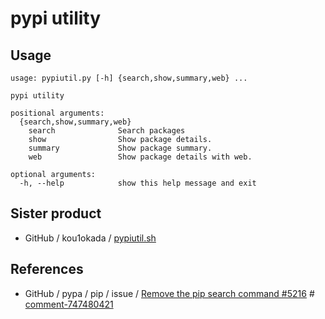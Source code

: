 # pypi utility

## Usage
```
usage: pypiutil.py [-h] {search,show,summary,web} ...

pypi utility

positional arguments:
  {search,show,summary,web}
    search              Search packages
    show                Show package details.
    summary             Show package summary.
    web                 Show package details with web.

optional arguments:
  -h, --help            show this help message and exit
```

## Sister product
* GitHub / kou1okada / [pypiutil.sh](https://github.com/kou1okada/pypiutil.sh)

## References
* GitHub / pypa / pip / issue / [Remove the pip search command #5216](https://github.com/pypa/pip/issues/5216) # [comment-747480421](https://github.com/pypa/pip/issues/5216#issuecomment-747480421)
